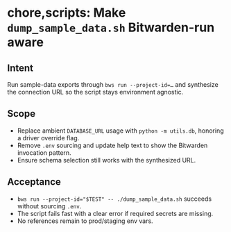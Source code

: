 <!--
title: chore,scripts: Make `dump_sample_data.sh` Bitwarden-run aware
labels: ["ci","db"]
uid: scripts-dump-sample-data-bws
parent_uid: epic-bws-script-hardening
type: Chore
status: Todo
priority: P2
area: ci
-->

# chore,scripts: Make `dump_sample_data.sh` Bitwarden-run aware

## Intent

Run sample-data exports through `bws run --project-id=…` and synthesize the connection URL so the script stays environment agnostic.

## Scope

- Replace ambient `DATABASE_URL` usage with `python -m utils.db`, honoring a driver override flag.
- Remove `.env` sourcing and update help text to show the Bitwarden invocation pattern.
- Ensure schema selection still works with the synthesized URL.

## Acceptance

- `bws run --project-id="$TEST" -- ./dump_sample_data.sh` succeeds without sourcing `.env`.
- The script fails fast with a clear error if required secrets are missing.
- No references remain to prod/staging env vars.
